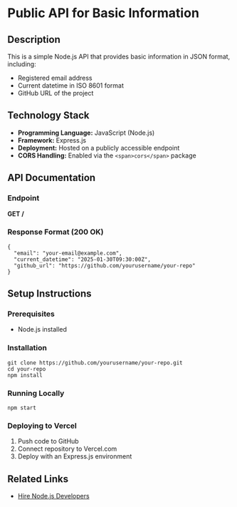 
# Public API for Basic Information


## Description

This is a simple Node.js API that provides basic information in JSON format, including:

* Registered email address
* Current datetime in ISO 8601 format
* GitHub URL of the project

## Technology Stack

* **Programming Language:** JavaScript (Node.js)
* **Framework:** Express.js
* **Deployment:** Hosted on a publicly accessible endpoint
* **CORS Handling:** Enabled via the `<span>cors</span>` package

## API Documentation

### Endpoint

**GET /**

### Response Format (200 OK)

```
{
  "email": "your-email@example.com",
  "current_datetime": "2025-01-30T09:30:00Z",
  "github_url": "https://github.com/yourusername/your-repo"
}
```

## Setup Instructions

### Prerequisites

* Node.js installed

### Installation

```
git clone https://github.com/yourusername/your-repo.git
cd your-repo
npm install
```

### Running Locally

```
npm start
```

### Deploying to Vercel

1. Push code to GitHub
2. Connect repository to Vercel.com
3. Deploy with an Express.js environment

## Related Links

* [Hire Node.js Developers](https://hng.tech/hire/nodejs-developers)
